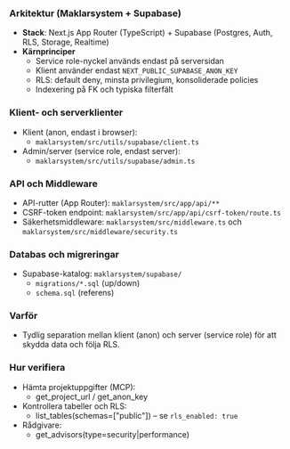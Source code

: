 ### Arkitektur (Maklarsystem + Supabase)

- **Stack**: Next.js App Router (TypeScript) + Supabase (Postgres, Auth, RLS, Storage, Realtime)
- **Kärnprinciper**
  - Service role-nyckel används endast på serversidan
  - Klient använder endast `NEXT_PUBLIC_SUPABASE_ANON_KEY`
  - RLS: default deny, minsta privilegium, konsoliderade policies
  - Indexering på FK och typiska filterfält

### Klient- och serverklienter

- Klient (anon, endast i browser):
  - `maklarsystem/src/utils/supabase/client.ts`
- Admin/server (service role, endast server):
  - `maklarsystem/src/utils/supabase/admin.ts`

### API och Middleware

- API-rutter (App Router): `maklarsystem/src/app/api/**`
- CSRF-token endpoint: `maklarsystem/src/app/api/csrf-token/route.ts`
- Säkerhetsmiddleware: `maklarsystem/src/middleware.ts` och `maklarsystem/src/middleware/security.ts`

### Databas och migreringar

- Supabase-katalog: `maklarsystem/supabase/`
  - `migrations/*.sql` (up/down)
  - `schema.sql` (referens)

### Varför

- Tydlig separation mellan klient (anon) och server (service role) för att skydda data och följa RLS.

### Hur verifiera

- Hämta projektuppgifter (MCP):
  - get_project_url / get_anon_key
- Kontrollera tabeller och RLS:
  - list_tables(schemas=["public"]) – se `rls_enabled: true`
- Rådgivare:
  - get_advisors(type=security|performance)






